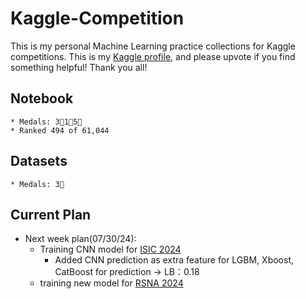 # Kaggle-Competition
This is my personal Machine Learning practice collections for Kaggle competitions. This is my [Kaggle profile](https://www.kaggle.com/hugowjd), and please upvote if you find something helpful! Thank you all!


## Notebook 
    * Medals: 3🥇1🥈5🥉
    * Ranked 494 of 61,044

## Datasets
    * Medals: 3🥉

## Current Plan
* Next week plan(07/30/24): 
    * Training CNN model for [ISIC 2024](https://www.kaggle.com/competitions/isic-2024-challenge)
        * Added CNN prediction as extra feature for LGBM, Xboost, CatBoost for prediction -> LB：0.18
    * training new model for [RSNA 2024](https://www.kaggle.com/competitions/rsna-2024-lumbar-spine-degenerative-classification/overview)
